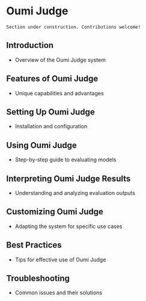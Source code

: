 # Oumi Judge

```{attention}
Section under construction. Contributions welcome!
```

## Introduction

- Overview of the Oumi Judge system

## Features of Oumi Judge

- Unique capabilities and advantages

## Setting Up Oumi Judge

- Installation and configuration

## Using Oumi Judge

- Step-by-step guide to evaluating models

## Interpreting Oumi Judge Results

- Understanding and analyzing evaluation outputs

## Customizing Oumi Judge

- Adapting the system for specific use cases

## Best Practices

- Tips for effective use of Oumi Judge

## Troubleshooting

- Common issues and their solutions
